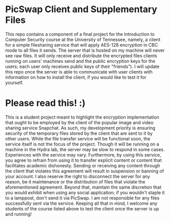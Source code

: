 # PicSwap Client and Supplementary Files
  This repo contains a component of a final project for the Introduction to Computer Security course at the University of Tennessee, namely, a client for a simple filesharing service that will apply AES-128 encryption in CBC mode to all files it sends. The server that is hosted on my machine will never see raw files. It will only receive and distribute the encrypted files clients running on users' machines send and the public encryption keys for the users; each user only receives public keys of their "friends"). I will update this repo once the server is able to communicate with user clients with information on how to install the client, if you would like to test it for yourself.

# Please read this! :)
  This is a student project meant to highlight the encryption implementation that ought to be employed by the client of the popular image and video sharing service Snapchat. As such, my development priority is ensuring security of the temporary files stored by the client that are sent to it by other users. While the file transfer service will be functional soon, the service itself is not the focus of the project. Though it will be running on a machine in the Hydra lab, the server may be slow to respond in some cases. Experiences with the service may vary. 
  Furthermore, by using this service, you agree to refrain from using it to transfer explicit content or content that facilitates academic dishonesty. Sending or receiving any content through the client that violates this agreement will result in suspension or banning of your account. I also reserve the right to disconnect the server for any reason, be it maintenance or the distribution of files that violate the aforementioned agreement. Beyond that, maintain the same discretion that you would exhibit when using any social application; if you wouldn't staple it to a lamppost, don't send it via PicSwap. I am not responsible for any files successfully sent via the service. Keeping all that in mind, I welcome any students of the course listed above to test the client once the server is up and running!
